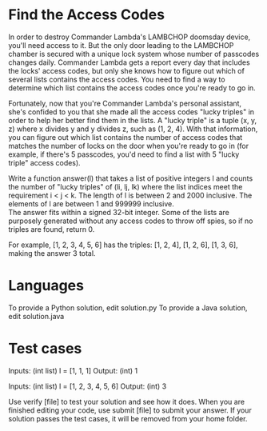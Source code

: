 Find the Access Codes
=====================

In order to destroy Commander Lambda's LAMBCHOP doomsday device, you'll need access to it. But the only door leading to the LAMBCHOP chamber is
secured with a unique lock system whose number of passcodes changes daily. Commander Lambda gets a report every day that includes the locks' access
codes, but only she knows how to figure out which of several lists contains the access codes. You need to find a way to determine which list contains
the access codes once you're ready to go in.

Fortunately, now that you're Commander Lambda's personal assistant, she's confided to you that she made all the access codes "lucky
triples" in order to help her better find them in the lists. A "lucky triple" is a tuple (x, y, z) where x divides y and y divides z,
such as (1, 2, 4). With that information, you can figure out which list contains the number of access codes that matches the number of locks on the door
when you're ready to go in (for example, if there's 5 passcodes, you'd need to find a list with 5 "lucky triple" access codes).

Write a function answer(l) that takes a list of positive integers l and counts the number of "lucky triples" of (li, lj, lk) where the list
indices meet the requirement i < j < k.  The length of l is between 2 and 2000 inclusive.  The elements of l are between 1 and 999999 inclusive.  
The answer fits within a signed 32-bit integer. Some of the lists are purposely generated without any access codes to throw off spies, so if no triples
are found, return 0.

For example, [1, 2, 3, 4, 5, 6] has the triples: [1, 2, 4], [1, 2, 6], [1, 3, 6], making the answer 3 total.

Languages
=========

To provide a Python solution, edit solution.py
To provide a Java solution, edit solution.java

Test cases
==========

Inputs:
    (int list) l = [1, 1, 1]
Output:
    (int) 1

Inputs:
    (int list) l = [1, 2, 3, 4, 5, 6]
Output:
    (int) 3

Use verify [file] to test your solution and see how it does. When you are finished editing your code, use submit [file] to submit your answer. If your
solution passes the test cases, it will be removed from your home folder.
